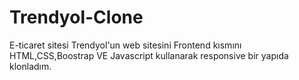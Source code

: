 # Trendyol-Clone
E-ticaret sitesi  Trendyol'un  web sitesini Frontend  kısmını HTML,CSS,Boostrap VE Javascript kullanarak  responsive bir yapıda klonladım.

